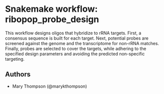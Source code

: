 # Snakemake workflow: ribopop_probe_design
This workflow designs oligos that hybridize to rRNA targets. First, a consensus
sequence is built for each target. Next, potential probes are screened against
the genome and the transcriptome for non-rRNA matches. Finally, probes are selected
to cover the targets, while adhering to the specified design parameters and avoiding
the predicted non-specific targeting.
## Authors

* Mary Thompson (@marykthompson)
